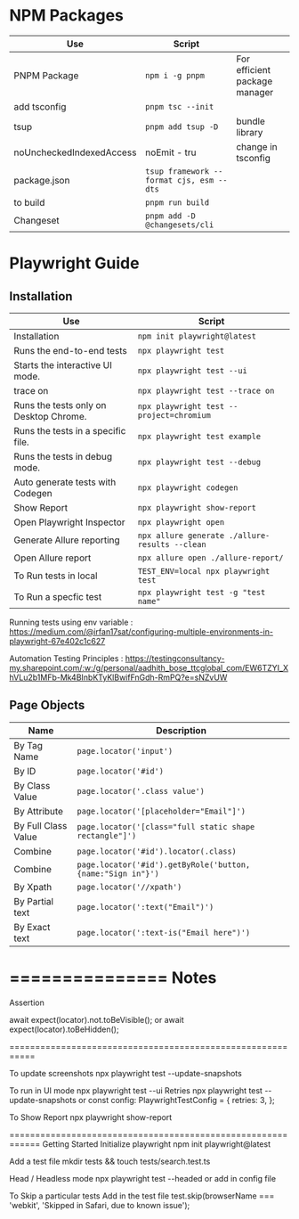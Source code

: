 # NPM Packages

| Use                      | Script                                   |                               |
| ------------------------ | ---------------------------------------- | ----------------------------- |
| PNPM Package             | `npm i -g pnpm`                          | For efficient package manager |
| add tsconfig             | `pnpm tsc --init`                        |                               |
| tsup                     | `pnpm add tsup -D`                       | bundle library                |
| noUncheckedIndexedAccess | noEmit - tru                             | change in tsconfig            |
| package.json             | `tsup framework --format cjs, esm --dts` |                               |
| to build                 | `pnpm run build`                         |                               |
| Changeset                | `pnpm add -D @changesets/cli`            |                               |

# Playwright Guide

## Installation

| Use                                    | Script                                         |
| -------------------------------------- | ---------------------------------------------- |
| Installation                           | `npm init playwright@latest`                   |
| Runs the end-to-end tests              | `npx playwright test`                          |
| Starts the interactive UI mode.        | `npx playwright test --ui`                     |
| trace on                               | `npx playwright test --trace on`               |
| Runs the tests only on Desktop Chrome. | `npx playwright test --project=chromium`       |
| Runs the tests in a specific file.     | `npx playwright test example`                  |
| Runs the tests in debug mode.          | `npx playwright test --debug`                  |
| Auto generate tests with Codegen       | `npx playwright codegen`                       |
| Show Report                            | `npx playwright show-report`                   |
| Open Playwright Inspector              | `npx playwright open`                          |
| Generate Allure reporting              | `npx allure generate ./allure-results --clean` |
| Open Allure report                     | `npx allure open ./allure-report/`             |
| To Run tests in local                  | `TEST_ENV=local npx playwright test`           |
| To Run a specfic test                  | `npx playwright test -g "test name"`           |

Running tests using env variable : https://medium.com/@irfan17sat/configuring-multiple-environments-in-playwright-67e402c1c627

Automation Testing Principles : https://testingconsultancy-my.sharepoint.com/:w:/g/personal/aadhith_bose_ttcglobal_com/EW6TZYI_XhVLu2b1MFb-Mk4BInbKTyKlBwifFnGdh-RmPQ?e=sNZvUW

## Page Objects

| Name                | Description                                                 |
| ------------------- | ----------------------------------------------------------- |
| By Tag Name         | `page.locator('input')`                                     |
| By ID               | `page.locator('#id')`                                       |
| By Class Value      | `page.locator('.class value')`                              |
| By Attribute        | `page.locator('[placeholder="Email"]')`                     |
| By Full Class Value | `page.locator('[class="full static shape rectangle"]')`     |
| Combine             | `page.locator('#id').locator(.class)`                       |
| Combine             | `page.locator('#id').getByRole('button, {name:"Sign in"}')` |
| By Xpath            | `page.locator('//xpath')`                                   |
| By Partial text     | `page.locator(':text("Email")')`                            |
| By Exact text       | `page.locator(':text-is("Email here")')`                    |

===============
Notes
==========================================================

Assertion

await expect(locator).not.toBeVisible();
or await expect(locator).toBeHidden();

===========================================================

To update screenshots
npx playwright test --update-snapshots

To run in UI mode
npx playwright test --ui
Retries
npx playwright test --update-snapshots
or
const config: PlaywrightTestConfig = {
retries: 3,
};

To Show Report
npx playwright show-report

============================================================
Getting Started
Initialize playwright
npm init playwright@latest

Add a test file
mkdir tests && touch tests/search.test.ts

Head / Headless mode
npx playwright test --headed or add in config file

To Skip a particular tests
Add in the test file
test.skip(browserName === 'webkit', 'Skipped in Safari, due to known issue');
